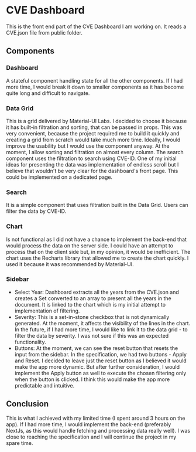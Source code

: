# CVE Dashboard

This is the front end part of the CVE Dashboard I am working on. It reads a CVE.json file from public folder. 

## Components

### Dashboard
A stateful component handling state for all the other components. If I had more time, I would break it down to smaller components as it has become quite long and difficult to navigate. 

### Data Grid
This is a grid delivered by Material-UI Labs. I decided to choose it because it has built-in filtration and sorting, that can be passed in props. This was very convenient, because the project required me to build it quickly and creating a grid from scratch would take much more time. Ideally, I would improve the usability but I would use the component anyway. At the moment, I allow sorting and filtration on almost every column. The search component uses the filtration to search using CVE-ID. One of my initial ideas for presenting the data was implementation of endless scroll but I believe that wouldn't be very clear for the dashboard's front page. This could be implemented on a dedicated page. 

### Search
It is a simple component that uses filtration built in the Data Grid. Users can filter the data by CVE-ID. 

### Chart
Is not functional as I did not have a chance to implement the back-end that would process the data on the server side. I could have an attempt to process that on the client side but, in my opinion, it would be inefficient. The chart uses the Recharts library that allowed me to create the chart quickly. I used it because it was recommended by Material-UI. 

### Sidebar
- Select Year: Dashboard extracts all the years from the CVE.json and creates a Set converted to an array to present all the years in the document. It is linked to the chart which is my initial attempt to implementation of filtering. 
- Severity: This is a set-in-stone checkbox that is not dynamically generated. At the moment, it affects the visibility of the lines in the chart. In the future, if I had more time, I would like to link it to the data grid - to filter the data by severity. I was not sure if this was an expected functionality. 
- Buttons: At the moment, we can see the reset button that resets the input from the sidebar. In the specification, we had two buttons - Apply and Reset. I decided to leave just the reset button as I believed it would make the app more dynamic. But after further consideration, I would implement the Apply button as well to execute the chosen filtering only when the button is clicked. I think this would make the app more predictable and intuitive. 

## Conclusion
This is what I achieved with my limited time (I spent around 3 hours on the app). If I had more time, I would implement the back-end (preferably NextJs, as this would handle fetching and processing data really well). I was close to reaching the specification and I will continue the project in my spare time. 
